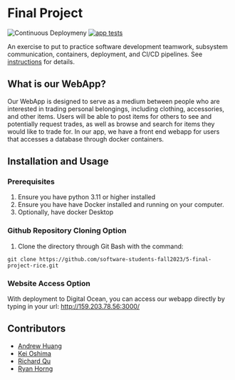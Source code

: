 # Final Project
![Continuous Deploymeny](https://github.com/software-students-fall2023/5-final-project-rice/actions/workflows/build.yml/badge.svg)
[![app tests](https://github.com/software-students-fall2023/5-final-project-rice/actions/workflows/app-test.yml/badge.svg)](https://github.com/software-students-fall2023/5-final-project-rice/actions/workflows/app-test.yml)

An exercise to put to practice software development teamwork, subsystem communication, containers, deployment, and CI/CD pipelines. See [instructions](./instructions.md) for details.

## What is our WebApp?

Our WebApp is designed to serve as a medium between people who are interested in trading personal belongings, including clothing, accessories, and other items. Users will be able to post items for others to see and potentially request trades, as well as browse and search for items they would like to trade for. In our app, we have a front end webapp for users that accesses a database through docker containers.

## Installation and Usage

### Prerequisites
1. Ensure you have python 3.11 or higher installed 
2. Ensure you have have Docker installed and running on your computer.
3. Optionally, have docker Desktop 

### Github Repository Cloning Option
1. Clone the directory through Git Bash with the command:

```
git clone https://github.com/software-students-fall2023/5-final-project-rice.git
```


### Website Access Option

With deployment to Digital Ocean, you can access our webapp directly by typing in your url: http://159.203.78.56:3000/

## Contributors

- [Andrew Huang](https://github.com/andrew0022)
- [Kei Oshima](https://github.com/KeiOshima)
- [Richard Qu](https://github.com/kingslayerrq)
- [Ryan Horng](https://github.com/Ryan-Horng)